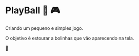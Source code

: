 # PlayBall :red_circle: :video_game:

Criando um pequeno e simples jogo.

O objetivo é estourar a bolinhas que vão aparecendo na tela.

:rocket:

